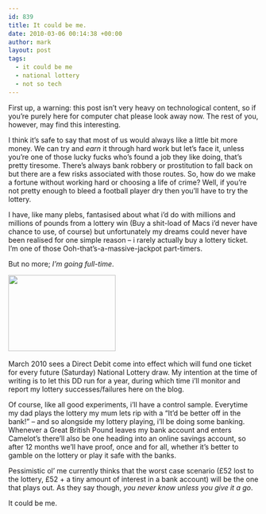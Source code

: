 ```yaml
---
id: 839
title: It could be me.
date: 2010-03-06 00:14:38 +00:00
author: mark
layout: post
tags:
  - it could be me
  - national lottery
  - not so tech
---
```

First up, a warning: this post isn&#8217;t very heavy on technological content, so if you&#8217;re purely here for computer chat please look away now. The rest of you, however, may find this interesting.

I think it&#8217;s safe to say that most of us would always like a little bit more money. We can try and _earn_ it through hard work but let&#8217;s face it, unless you&#8217;re one of those lucky fucks who&#8217;s found a job they like doing, that&#8217;s pretty tiresome. There&#8217;s always bank robbery or prostitution to fall back on but there are a few risks associated with those routes. So, how do we make a fortune without working hard or choosing a life of crime? Well, if you&#8217;re not pretty enough to bleed a football player dry then you&#8217;ll have to try the lottery.

I have, like many plebs, fantasised about what i&#8217;d do with millions and millions of pounds from a lottery win (Buy a shit-load of Macs i&#8217;d never have chance to use, of course) but unfortunately my dreams could never have been realised for one simple reason &#8211; i rarely actually buy a lottery ticket. I&#8217;m one of those Ooh-that&#8217;s-a-massive-jackpot part-timers.

But no more; _I&#8217;m going full-time_.

<img class="alignright size-medium wp-image-840" title="lottery-balls" src="/images/fromwp/2010/03/lottery-balls-300x213.jpg" alt="" width="216" height="153" srcset="/images/fromwp/2010/03/lottery-balls-300x213.jpg 300w, /images/fromwp/2010/03/lottery-balls.jpg 516w" sizes="(max-width: 216px) 100vw, 216px" />

March 2010 sees a Direct Debit come into effect which will fund one ticket for every future (Saturday) National Lottery draw. My intention at the time of writing is to let this DD run for a year, during which time i&#8217;ll monitor and report my lottery successes/failures here on the blog.

Of course, like all good experiments, i&#8217;ll have a control sample. Everytime my dad plays the lottery my mum lets rip with a &#8220;It&#8217;d be better off in the bank!&#8221; &#8211; and so alongside my lottery playing, i&#8217;ll be doing some banking. Whenever a Great British Pound leaves my bank account and enters Camelot&#8217;s there&#8217;ll also be one heading into an online savings account, so after 12 months we&#8217;ll have proof, once and for all, whether it&#8217;s better to gamble on the lottery or play it safe with the banks.

Pessimistic ol&#8217; me currently thinks that the worst case scenario (£52 lost to the lottery, £52 + a tiny amount of interest in a bank account) will be the one that plays out. As they say though, _you never know unless you give it a go_.

It could be me.
